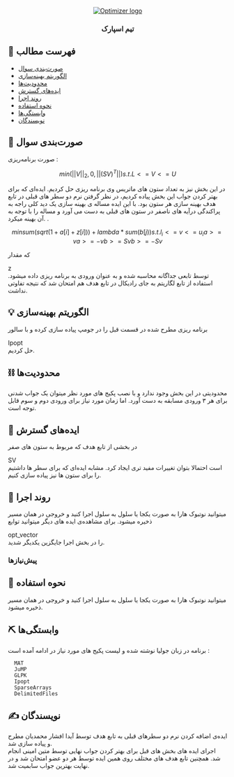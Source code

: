 <p align="center">
  <a href="" rel="noopener">
 <img src="http://optimizer.math.sharif.edu/wp-content/uploads/2021/02/optimizer.png" alt="Optimizer logo"></a>
</p>
<h3 align="center">تیم اسپارک</h3>


## 📝 فهرست مطالب
- [صورت‌بندی سوال](#problem_statement)
- [الگوریتم بهینه‌سازی](#idea)
- [محدودیت‌ها](#limitations)
- [ایده‌های گسترش](#future_scope)
- [روند اجرا](#getting_started)
- [نحوه استفاده](#usage)
- [وابستگی‌ها](#tech_stack)
- [نویسندگان](#authors)

## 🧐 صورت‌بندی سوال <a name = "problem_statement"></a>
صورت برنامه‌ریزی :
  
  ```math
  min  (||V||_2,0 , ||(SV)^T|| )
  s.t.  L <= V <= U
  ```
  در این بخش نیز به تعداد ستون های ماتریس وی برنامه ریزی حل کردیم. ایده‌ای که برای بهتر کردن جواب این بخش پیاده کردیم، در نظر گرفتن نرم دو سطر های قبلی در تابع هدف بهینه سازی هر ستون بود. با این ایده مساله ی بهینه سازی یک دید کلی راجه به پراکندگی درآیه های ناصفر در ستون های قبلی به دست می آورد و مساله را با توجه به آن بهینه میکرد. .  
  
  ```math
  min  sum(sqrt(1+a[i]+z[i])) + lambda*sum(b[j))
  s.t.  l_i <= v <= u_i
        a >= v
        a >= -v
        b >= Sv
        b >= -Sv
  ```
  که مقدار 
  <div>z</div>
  توسط تابعی جداگانه محاسبه شده و به  عنوان ورودی به برنامه ریزی داده میشود.
  استفاده از تابع لگاریتم به جای رادیکال در تابع هدف هم امتحان شد که نتیجه تفاوتی نداشت.
  
## 💡 الگوریتم بهینه‌سازی <a name = "idea"></a>
برنامه ریزی مطرح شده در قسمت قبل را در جومپ پیاده سازی کرده و با سالور
<div>Ipopt</div>
حل کردیم.

## ⛓️ محدودیت‌ها <a name = "limitations"></a>
محدودیتی در این بخش وجود ندارد و با نصب
پکیج های مورد نظر 
میتوان یک جواب شدنی برای هر ۳ ورودی مسابقه به دست آورد.
اما زمان مورد نیاز برای ورودی دوم و سوم قابل توجه است.

## 🚀 ایده‌های گسترش <a name = "future_scope"></a>
در بخشی از تابع هدف که مربوط به ستون های صفر
<div>SV</div>
است احتمالا بتوان تغییرات مفید تری ایجاد کرد. مشابه ایده‌ای که برای سطر ها داشتیم را برای ستون ها نیز پیاده سازی کنیم.

## 🏁 روند اجرا <a name = "getting_started"></a>

میتوانید نوتبوک هارا به صورت یکجا یا سلول به سلول اجرا کنید و خروجی در همان مسیر ذخیره میشود. برای مشاهده‌ی ایده های دیگر میتوانید توابع
<div>opt_vector</div>
را در بخش اجرا جایگزین یکدیگر شدید.

### پیش‌نیازها
  

## 🎈 نحوه استفاده <a name="usage"></a>
میتوانید نوتبوک هارا به صورت یکجا یا سلول به سلول اجرا کنید و خروجی در همان مسیر ذخیره میشود.


## ⛏️ وابستگی‌ها <a name = "tech_stack"></a>
  برنامه در زبان جولیا نوشته شده و لیست پکیج های مورد نیاز در ادامه آمده است :
```
  MAT
  JuMP
  GLPK
  Ipopt
  SparseArrays
  DelimitedFiles
```

## ✍️ نویسندگان <a name = "authors"></a>
ایده‌ی اضافه کردن نرم دو سطرهای قبلی به تابع هدف توسط آیدا افشار محمدیان مطرح و پیاده سازی شد.
</br>
اجرای ایده های بخش های قبل برای بهتر کردن جواب نهایی توسط متین امینی انجام شد. همچنین تابع هدف های مختلف روی همین ایده توسط هر دو عضو امتحان شد و در نهایت بهترین جواب سابمیت شد.
